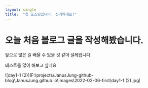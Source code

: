 ```yaml
---
layout: single
title:  "첫 포스팅입니다. 신기하네요!"
---
```


# 오늘 처음 블로그 글을 작성해봤습니다.

앞으로 많은 걸 배울 수 있을 것 같아 설레입니다.

테스트를 많이 해보고 싶네요

![day1-1 (2)](F:\projects\JanusJung-github-blog\JanusJung.github.io\images\2022-02-06-first\day1-1 (2).jpg)